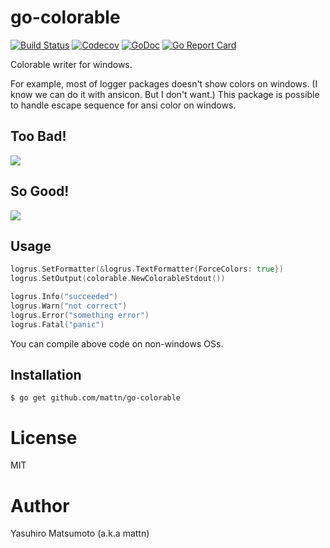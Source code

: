 # go-colorable

[![Build Status](https://github.com/mattn/go-colorable/workflows/test/badge.svg)](https://github.com/mattn/go-colorable/actions?query=workflow%3Atest)
[![Codecov](https://codecov.io/gh/mattn/go-colorable/branch/master/graph/badge.svg)](https://codecov.io/gh/mattn/go-colorable)
[![GoDoc](https://godoc.org/github.com/mattn/go-colorable?status.svg)](http://godoc.org/github.com/mattn/go-colorable)
[![Go Report Card](https://goreportcard.com/badge/mattn/go-colorable)](https://goreportcard.com/report/mattn/go-colorable)

Colorable writer for windows.

For example, most of logger packages doesn't show colors on windows. (I know we
can do it with ansicon. But I don't want.) This package is possible to handle
escape sequence for ansi color on windows.

## Too Bad!

![](https://raw.githubusercontent.com/mattn/go-colorable/gh-pages/bad.png)

## So Good!

![](https://raw.githubusercontent.com/mattn/go-colorable/gh-pages/good.png)

## Usage

```go
logrus.SetFormatter(&logrus.TextFormatter{ForceColors: true})
logrus.SetOutput(colorable.NewColorableStdout())

logrus.Info("succeeded")
logrus.Warn("not correct")
logrus.Error("something error")
logrus.Fatal("panic")
```

You can compile above code on non-windows OSs.

## Installation

```
$ go get github.com/mattn/go-colorable
```

# License

MIT

# Author

Yasuhiro Matsumoto (a.k.a mattn)
